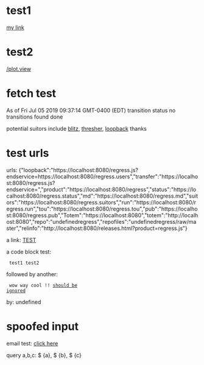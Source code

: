 <h1 >test1</h1><a href='/junk.txt' >my link</a>

<h1 >test2</h1><a href='/plot.view?src=regress&name=test2&x=Save_ols$.cls[0].weights&y=Save_ols$.cls[0].weights&w=600&h=400' >/plot.view</a>

<h1 >fetch test</h1>As of Fri Jul 05 2019 09:37:14 GMT-0400 (EDT) transition status no transitions found done

potential suitors include <a href='https://localhost:8080/regress.js?endservice=https://blitz.ilabs.ic.gov/regress' >blitz</a>, <a href='https://localhost:8080/regress.js?endservice=https://thresher.ilabs.ic.gov/regress' >thresher</a>, <a href='https://localhost:8080/regress.js?endservice=https://localhost:8080/regress.users' >loopback</a> thanks

<h1 >test urls</h1>urls: {"loopback":"https://localhost:8080/regress.js?endservice=https://localhost:8080/regress.users","transfer":"https://localhost:8080/regress.js?endservice=","product":"https://localhost:8080/regress","status":"https://localhost:8080/regress.status","md":"https://localhost:8080/regress.md","suitors":"https://localhost:8080/regress.suitors","run":"https://localhost:8080/regress.run","tou":"https://localhost:8080/regress.tou","pub":"https://localhost:8080/regress.pub","Totem":"https://localhost:8080","totem":"http://localhost:8080","repo":"undefinedregress","repofiles":"undefinedregress/raw/master","relinfo":"http://localhost:8080/releases.html?product=regress.js"}

a link: <a href='test test test' >TEST</a>

a  code block test:<pre ><code >	test1
	test2
</code></pre>followed by another:<pre ><code >	wow
	way cool !!
	[should be ignored](/nogo.com)
</code></pre>by: undefined

<h1 >spoofed input</h1><!---parms endservice=https://myserivce/regress---> <!---parms a=test&b=yay--->

email test: <a href='mailto:brian.d.james@comcast.net?subject=regress request&body=some test' >click here</a>

query a,b,c: $ {a}, $ {b}, $ {c}
